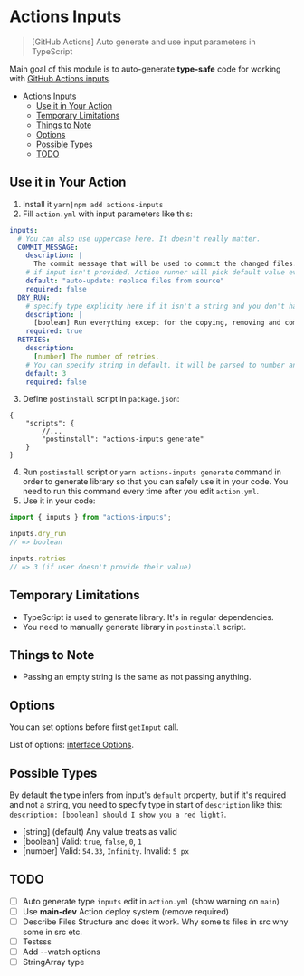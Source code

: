 # Actions Inputs

> [GitHub Actions] Auto generate and use input parameters in TypeScript

Main goal of this module is to auto-generate **type-safe** code for working with [GitHub Actions inputs](https://docs.github.com/en/actions/creating-actions/metadata-syntax-for-github-actions#inputs).

- [Actions Inputs](#actions-inputs)
  - [Use it in Your Action](#use-it-in-your-action)
  - [Temporary Limitations](#temporary-limitations)
  - [Things to Note](#things-to-note)
  - [Options](#options)
  - [Possible Types](#possible-types)
  - [TODO](#todo)

## Use it in Your Action

1. Install it `yarn|npm add actions-inputs`
2. Fill `action.yml` with input parameters like this:

```yml
inputs:
  # You can also use uppercase here. It doesn't really matter.
  COMMIT_MESSAGE:
    description: |
      The commit message that will be used to commit the changed files. Check the README for all interpolation options.
    # if input isn't provided, Action runner will pick default value even if required is true
    default: "auto-update: replace files from source"
    required: false
  DRY_RUN:
    # specify type explicity here if it isn't a string and you don't have default value
    description: |
      [boolean] Run everything except for the copying, removing and commiting functionality.
    required: true
  RETRIES:
    description:
      [number] The number of retries.
    # You can specify string in default, it will be parsed to number anyway.
    default: 3
    required: false
```

3. Define `postinstall` script in `package.json`:

```json5
{
    "scripts": {
        //...
        "postinstall": "actions-inputs generate"
    }
}
```

4. Run `postinstall` script or `yarn actions-inputs generate` command in order to generate library so that you can safely use it in your code. You need to run this command every time after you edit `action.yml`.
5. Use it in your code:

```ts
import { inputs } from "actions-inputs";

inputs.dry_run
// => boolean

inputs.retries
// => 3 (if user doesn't provide their value)

```

## Temporary Limitations

- TypeScript is used to generate library. It's in regular dependencies.
- You need to manually generate library in `postinstall` script.

## Things to Note

- Passing an empty string is the same as not passing anything.

## Options

You can set options before first `getInput` call.

List of options: [interface Options](build/entrypointTemplate.ts).

## Possible Types

By default the type infers from input's `default` property, but if it's required and not a string, you need to specify type in start of `description` like this: `description: [boolean] should I show you a red light?`.

- [string] (default) Any value treats as valid
- [boolean] Valid: `true`, `false`, `0`, `1`
- [number] Valid: `54.33`, `Infinity`. Invalid: `5 px`

## TODO

- [ ] Auto generate type `inputs` edit in `action.yml` (show warning on `main`)
- [ ] Use **main-dev** Action deploy system (remove required)
- [ ] Describe Files Structure and does it work. Why some ts files in src why some in src etc.
- [ ] Testsss
- [ ] Add --watch options
- [ ] StringArray type

